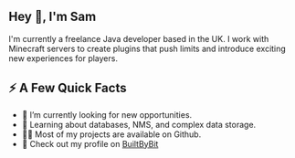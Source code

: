 ## Hey 👋, I'm Sam
I'm currently a freelance Java developer based in the UK. I work with Minecraft servers to create plugins that push limits and introduce exciting new experiences for players.

## ⚡️ A Few Quick Facts
- 🔭 I’m currently looking for new opportunities.
- 🧐 Learning about databases, NMS, and complex data storage.
- 👨‍💻 Most of my projects are available on Github.
- 📙 Check out my profile on [BuiltByBit](https://builtbybit.com/members/sam-wilko.125528/)
